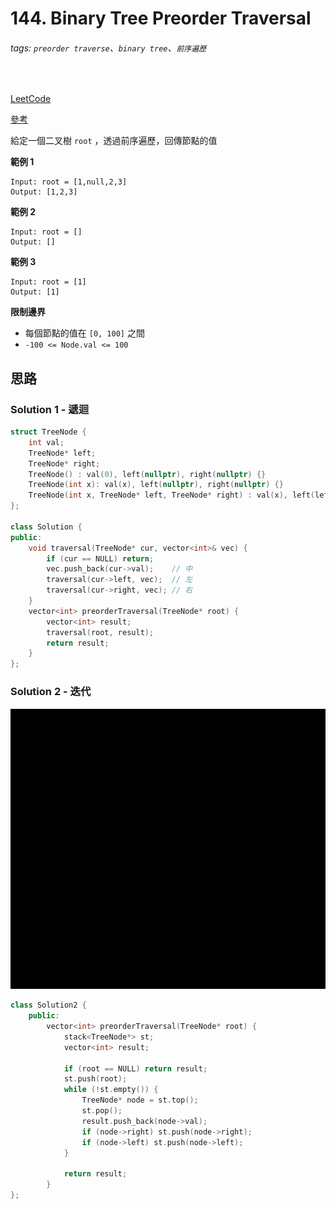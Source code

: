# 144. Binary Tree Preorder Traversal

###### tags: `preorder traverse`、`binary tree`、`前序遍歷`
<br>

[LeetCode](https://leetcode.com/problems/binary-tree-preorder-traversal/)

[參考](https://github.com/youngyangyang04/leetcode-master/blob/master/problems/%E4%BA%8C%E5%8F%89%E6%A0%91%E7%9A%84%E8%BF%AD%E4%BB%A3%E9%81%8D%E5%8E%86.md)

給定一個二叉樹 `root` ，透過前序遍歷，回傳節點的值

**範例 1**

```
Input: root = [1,null,2,3]
Output: [1,2,3]
```

**範例 2**

```
Input: root = []
Output: []
```

**範例 3**

```
Input: root = [1]
Output: [1]
```

**限制邊界**
- 每個節點的值在 `[0, 100]` 之間
- `-100 <= Node.val <= 100`

## 思路

### Solution 1 - 遞迴

```CPP
struct TreeNode {
    int val;
    TreeNode* left;
    TreeNode* right;
    TreeNode() : val(0), left(nullptr), right(nullptr) {}
    TreeNode(int x): val(x), left(nullptr), right(nullptr) {}
    TreeNode(int x, TreeNode* left, TreeNode* right) : val(x), left(left), right(right) {}
};

class Solution {
public:
    void traversal(TreeNode* cur, vector<int>& vec) {
        if (cur == NULL) return;
        vec.push_back(cur->val);    // 中
        traversal(cur->left, vec);  // 左
        traversal(cur->right, vec); // 右
    }
    vector<int> preorderTraversal(TreeNode* root) {
        vector<int> result;
        traversal(root, result);
        return result;
    }
};
```

### Solution 2 - 迭代

![前序迭代](Preorder_Interation.gif)

```CPP
class Solution2 {
    public:
        vector<int> preorderTraversal(TreeNode* root) {
            stack<TreeNode*> st;
            vector<int> result;

            if (root == NULL) return result;
            st.push(root);
            while (!st.empty()) {
                TreeNode* node = st.top();
                st.pop();
                result.push_back(node->val);
                if (node->right) st.push(node->right);
                if (node->left) st.push(node->left);
            }

            return result;
        }
};
```
